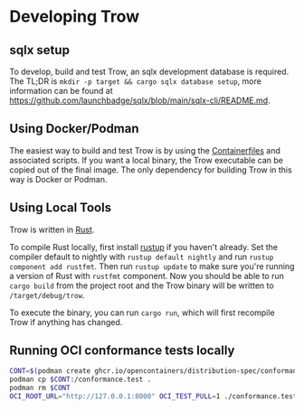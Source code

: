 # Developing Trow

## sqlx setup

To develop, build and test Trow, an sqlx development database is required.
The TL;DR is `mkdir -p target && cargo sqlx database setup`, more information can be found at
<https://github.com/launchbadge/sqlx/blob/main/sqlx-cli/README.md>.

## Using Docker/Podman

The easiest way to build and test Trow is by using the [Containerfiles](./docker/README.md) and
associated scripts. If you want a local binary, the Trow executable can be copied out of the final
image. The only dependency for building Trow in this way is Docker or Podman.

## Using Local Tools

Trow is written in [Rust](https://www.rust-lang.org/).

To compile Rust locally, first install [rustup](https://www.rust-lang.org/tools/install) if you
haven't already. Set the compiler default to nightly with `rustup default nightly` and run `rustup
component add rustfmt`. Then run `rustup update` to make sure you're running a version of Rust with
`rustfmt` component. Now you should be able to run `cargo build` from the project root and the Trow
binary will be written to `/target/debug/trow`.

To execute the binary, you can run `cargo run`, which will first recompile Trow if anything has
changed.

## Running OCI conformance tests locally

```bash
CONT=$(podman create ghcr.io/opencontainers/distribution-spec/conformance:v1.1.0)
podman cp $CONT:/conformance.test .
podman rm $CONT
OCI_ROOT_URL="http://127.0.0.1:8000" OCI_TEST_PULL=1 ./conformance.test
```
